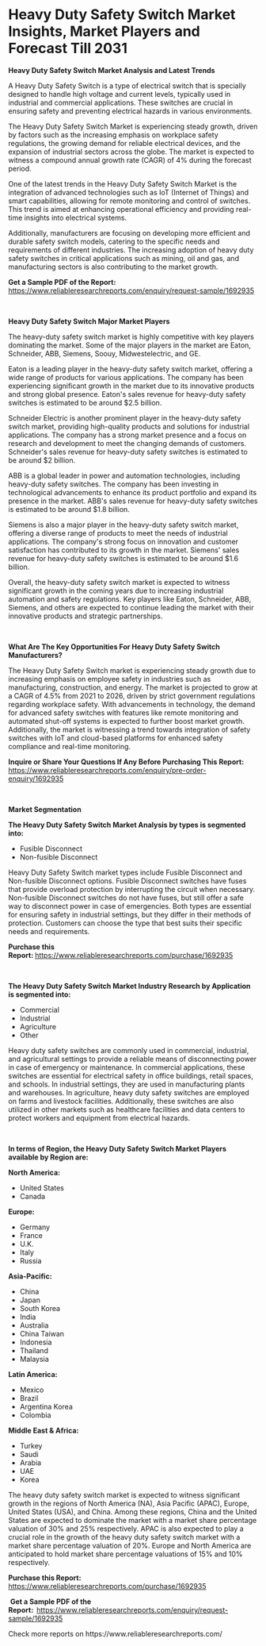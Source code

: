 <p><h1>Heavy Duty Safety Switch Market Insights, Market Players and Forecast Till 2031</h1></p><p><strong>Heavy Duty Safety Switch Market Analysis and Latest Trends</strong></p>
<p><p>A Heavy Duty Safety Switch is a type of electrical switch that is specially designed to handle high voltage and current levels, typically used in industrial and commercial applications. These switches are crucial in ensuring safety and preventing electrical hazards in various environments.</p><p>The Heavy Duty Safety Switch Market is experiencing steady growth, driven by factors such as the increasing emphasis on workplace safety regulations, the growing demand for reliable electrical devices, and the expansion of industrial sectors across the globe. The market is expected to witness a compound annual growth rate (CAGR) of 4% during the forecast period.</p><p>One of the latest trends in the Heavy Duty Safety Switch Market is the integration of advanced technologies such as IoT (Internet of Things) and smart capabilities, allowing for remote monitoring and control of switches. This trend is aimed at enhancing operational efficiency and providing real-time insights into electrical systems.</p><p>Additionally, manufacturers are focusing on developing more efficient and durable safety switch models, catering to the specific needs and requirements of different industries. The increasing adoption of heavy duty safety switches in critical applications such as mining, oil and gas, and manufacturing sectors is also contributing to the market growth.</p></p>
<p><strong>Get a Sample PDF of the Report:&nbsp;</strong> <a href="https://www.reliableresearchreports.com/enquiry/request-sample/1692935">https://www.reliableresearchreports.com/enquiry/request-sample/1692935</a></p>
<p>&nbsp;</p>
<p><strong>Heavy Duty Safety Switch Major Market Players</strong></p>
<p><p>The heavy-duty safety switch market is highly competitive with key players dominating the market. Some of the major players in the market are Eaton, Schneider, ABB, Siemens, Soouy, Midwestelectric, and GE.</p><p>Eaton is a leading player in the heavy-duty safety switch market, offering a wide range of products for various applications. The company has been experiencing significant growth in the market due to its innovative products and strong global presence. Eaton's sales revenue for heavy-duty safety switches is estimated to be around $2.5 billion.</p><p>Schneider Electric is another prominent player in the heavy-duty safety switch market, providing high-quality products and solutions for industrial applications. The company has a strong market presence and a focus on research and development to meet the changing demands of customers. Schneider's sales revenue for heavy-duty safety switches is estimated to be around $2 billion.</p><p>ABB is a global leader in power and automation technologies, including heavy-duty safety switches. The company has been investing in technological advancements to enhance its product portfolio and expand its presence in the market. ABB's sales revenue for heavy-duty safety switches is estimated to be around $1.8 billion.</p><p>Siemens is also a major player in the heavy-duty safety switch market, offering a diverse range of products to meet the needs of industrial applications. The company's strong focus on innovation and customer satisfaction has contributed to its growth in the market. Siemens' sales revenue for heavy-duty safety switches is estimated to be around $1.6 billion.</p><p>Overall, the heavy-duty safety switch market is expected to witness significant growth in the coming years due to increasing industrial automation and safety regulations. Key players like Eaton, Schneider, ABB, Siemens, and others are expected to continue leading the market with their innovative products and strategic partnerships.</p></p>
<p>&nbsp;</p>
<p><strong>What Are The Key Opportunities For Heavy Duty Safety Switch Manufacturers?</strong></p>
<p><p>The Heavy Duty Safety Switch market is experiencing steady growth due to increasing emphasis on employee safety in industries such as manufacturing, construction, and energy. The market is projected to grow at a CAGR of 4.5% from 2021 to 2026, driven by strict government regulations regarding workplace safety. With advancements in technology, the demand for advanced safety switches with features like remote monitoring and automated shut-off systems is expected to further boost market growth. Additionally, the market is witnessing a trend towards integration of safety switches with IoT and cloud-based platforms for enhanced safety compliance and real-time monitoring.</p></p>
<p><strong>Inquire or Share Your Questions If Any Before Purchasing This Report:</strong> <a href="https://www.reliableresearchreports.com/enquiry/pre-order-enquiry/1692935">https://www.reliableresearchreports.com/enquiry/pre-order-enquiry/1692935</a></p>
<p>&nbsp;</p>
<p><strong>Market Segmentation</strong></p>
<p><strong>The Heavy Duty Safety Switch Market Analysis by types is segmented into:</strong></p>
<p><ul><li>Fusible Disconnect</li><li>Non-fusible Disconnect</li></ul></p>
<p><p>Heavy Duty Safety Switch market types include Fusible Disconnect and Non-fusible Disconnect options. Fusible Disconnect switches have fuses that provide overload protection by interrupting the circuit when necessary. Non-fusible Disconnect switches do not have fuses, but still offer a safe way to disconnect power in case of emergencies. Both types are essential for ensuring safety in industrial settings, but they differ in their methods of protection. Customers can choose the type that best suits their specific needs and requirements.</p></p>
<p><strong>Purchase this Report:&nbsp;</strong><a href="https://www.reliableresearchreports.com/purchase/1692935">https://www.reliableresearchreports.com/purchase/1692935</a></p>
<p>&nbsp;</p>
<p><strong>The Heavy Duty Safety Switch Market Industry Research by Application is segmented into:</strong></p>
<p><ul><li>Commercial</li><li>Industrial</li><li>Agriculture</li><li>Other</li></ul></p>
<p><p>Heavy duty safety switches are commonly used in commercial, industrial, and agricultural settings to provide a reliable means of disconnecting power in case of emergency or maintenance. In commercial applications, these switches are essential for electrical safety in office buildings, retail spaces, and schools. In industrial settings, they are used in manufacturing plants and warehouses. In agriculture, heavy duty safety switches are employed on farms and livestock facilities. Additionally, these switches are also utilized in other markets such as healthcare facilities and data centers to protect workers and equipment from electrical hazards.</p></p>
<p>&nbsp;</p>
<p><strong>In terms of Region, the Heavy Duty Safety Switch Market Players available by Region are:</strong></p>
<p>
    <p> <strong> North America: </strong>
        <ul>
            <li>United States</li>
            <li>Canada</li>
        </ul>
        </p> 
    <p> <strong> Europe: </strong>
        <ul>
            <li>Germany</li>
            <li>France</li>
            <li>U.K.</li>
            <li>Italy</li>
            <li>Russia</li>
        </ul>
        </p> 
    <p> <strong> Asia-Pacific: </strong>
        <ul>
            <li>China</li>
            <li>Japan</li>
            <li>South Korea</li>
            <li>India</li>
            <li>Australia</li>
            <li>China Taiwan</li>
            <li>Indonesia</li>
            <li>Thailand</li>
            <li>Malaysia</li>
        </ul>
        </p> 
    <p> <strong> Latin America: </strong>
        <ul>
            <li>Mexico</li>
            <li>Brazil</li>
            <li>Argentina Korea</li>
            <li>Colombia</li>
        </ul>
        </p> 
    <p> <strong> Middle East & Africa: </strong>
        <ul>
            <li>Turkey</li>
            <li>Saudi</li>
            <li>Arabia</li>
            <li>UAE</li>
            <li>Korea</li>
        </ul>
    </p>
    </p>
<p><p>The heavy duty safety switch market is expected to witness significant growth in the regions of North America (NA), Asia Pacific (APAC), Europe, United States (USA), and China. Among these regions, China and the United States are expected to dominate the market with a market share percentage valuation of 30% and 25% respectively. APAC is also expected to play a crucial role in the growth of the heavy duty safety switch market with a market share percentage valuation of 20%. Europe and North America are anticipated to hold market share percentage valuations of 15% and 10% respectively.</p></p>
<p><strong>Purchase this Report: </strong><a href="https://www.reliableresearchreports.com/purchase/1692935">https://www.reliableresearchreports.com/purchase/1692935</a></p>
<p>&nbsp;<strong>Get a Sample PDF of the Report:&nbsp;&nbsp;</strong><a href="https://www.reliableresearchreports.com/enquiry/request-sample/1692935">https://www.reliableresearchreports.com/enquiry/request-sample/1692935</a></p>
<p><strong></strong></p>
<p>Check more reports on https://www.reliableresearchreports.com/</p>